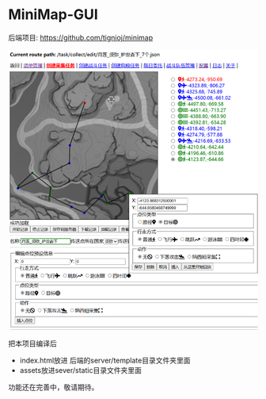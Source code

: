 # MiniMap-GUI
后端项目: https://github.com/tignioj/minimap

![minimap-editor.png](minimap-editor.png)

把本项目编译后

- index.html放进 后端的server/template目录文件夹里面
- assets放进sever/static目录文件夹里面

功能还在完善中，敬请期待。